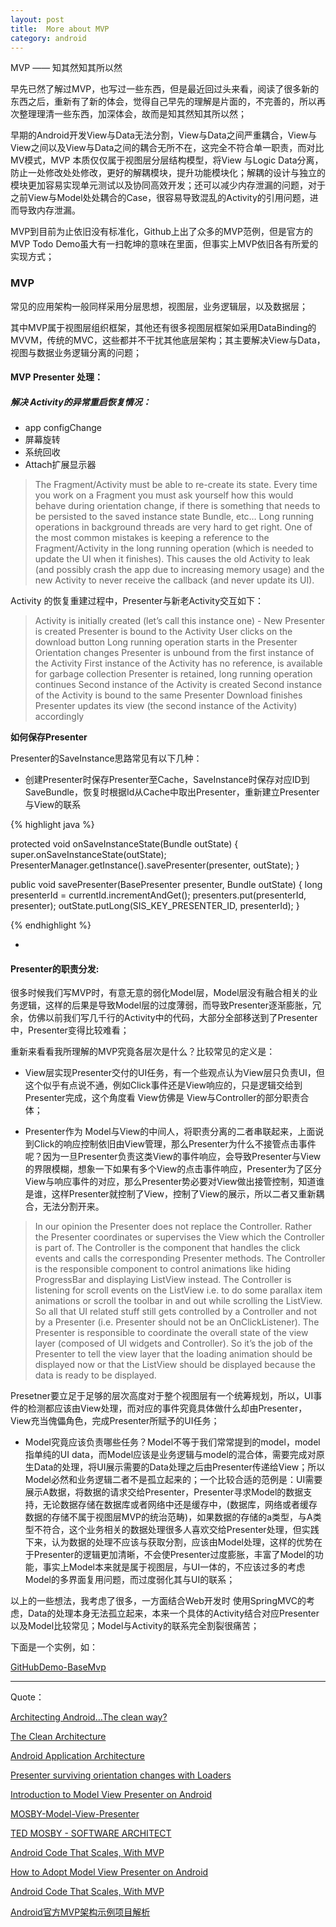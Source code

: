 ```yaml
---
layout: post
title:  More about MVP
category: android
---
```


MVP —— 知其然知其所以然

早先已然了解过MVP，也写过一些东西，但是最近回过头来看，阅读了很多新的东西之后，重新有了新的体会，觉得自己早先的理解是片面的，不完善的，所以再次整理理清一些东西，加深体会，故而是知其然知其所以然；

早期的Android开发View与Data无法分割，View与Data之间严重耦合，View与View之间以及View与Data之间的耦合无所不在，这完全不符合单一职责，而对比MV模式，MVP 本质仅仅属于视图层分层结构模型，将View 与Logic Data分离，防止一处修改处处修改，更好的解耦模块，提升功能模块化；解耦的设计与独立的模块更加容易实现单元测试以及协同高效开发；还可以减少内存泄漏的问题，对于之前View与Model处处耦合的Case，很容易导致混乱的Activity的引用问题，进而导致内存泄漏。

MVP到目前为止依旧没有标准化，Github上出了众多的MVP范例，但是官方的MVP Todo Demo虽大有一扫乾坤的意味在里面，但事实上MVP依旧各有所爱的实现方式；

###  MVP

常见的应用架构一般同样采用分层思想，视图层，业务逻辑层，以及数据层；

其中MVP属于视图层组织框架，其他还有很多视图层框架如采用DataBinding的MVVM，传统的MVC，这些都并不干扰其他底层架构；其主要解决View与Data，视图与数据业务逻辑分离的问题；


####  MVP Presenter 处理：


#####  解决 Activity的异常重启恢复情况：

* app configChange      
* 屏幕旋转          
* 系统回收           
* Attach扩展显示器   


>  The Fragment/Activity must be able to re-create its state. Every time you work on a Fragment you must ask yourself how this would behave during orientation change, if there is something that needs to be persisted to the saved instance state Bundle, etc…
>  Long running operations in background threads are very hard to get right. One of the most common mistakes is keeping a reference to the Fragment/Activity in the long running operation (which is needed to update the UI when it finishes). This causes the old Activity to leak (and possibly crash the app due to increasing memory usage) and the new Activity to never receive the callback (and never update its UI).

Activity 的恢复重建过程中，Presenter与新老Activity交互如下：

>  Activity is initially created (let’s call this instance one) - New Presenter is created
Presenter is bound to the Activity
User clicks on the download button
Long running operation starts in the Presenter
Orientation changes
Presenter is unbound from the first instance of the Activity
First instance of the Activity has no reference, is available for garbage collection
Presenter is retained, long running operation continues
Second instance of the Activity is created
Second instance of the Activity is bound to the same Presenter
Download finishes
Presenter updates its view (the second instance of the Activity) accordingly


**如何保存Presenter**

Presenter的SaveInstance思路常见有以下几种：

*  创建Presenter时保存Presenter至Cache，SaveInstance时保存对应ID到SaveBundle，恢复时根据Id从Cache中取出Presenter，重新建立Presenter与View的联系

{% highlight java %}

protected void onSaveInstanceState(Bundle outState) {
    super.onSaveInstanceState(outState);
    PresenterManager.getInstance().savePresenter(presenter, outState);
}

public void savePresenter(BasePresenter<?, ?> presenter, Bundle outState) {
    long presenterId = currentId.incrementAndGet();
    presenters.put(presenterId, presenter);
    outState.putLong(SIS_KEY_PRESENTER_ID, presenterId);
}

{% endhighlight %}

*  


#### Presenter的职责分发:

很多时候我们写MVP时，有意无意的弱化Model层，Model层没有融合相关的业务逻辑，这样的后果是导致Model层的过度薄弱，而导致Presenter逐渐膨胀，冗余，仿佛以前我们写几千行的Activity中的代码，大部分全部移送到了Presenter中，Presenter变得比较难看；

重新来看看我所理解的MVP究竟各层次是什么？比较常见的定义是：

* View层实现Presenter交付的UI任务，有一个些观点认为View层只负责UI，但这个似乎有点说不通，例如Click事件还是View响应的，只是逻辑交给到Presenter完成，这个角度看 View仿佛是 View与Controller的部分职责合体；

* Presenter作为 Model与View的中间人，将职责分离的二者串联起来，上面说到Click的响应控制依旧由View管理，那么Presenter为什么不接管点击事件呢？因为一旦Presenter负责这类View的事件响应，会导致Presenter与View的界限模糊，想象一下如果有多个View的点击事件响应，Presenter为了区分View与响应事件的对应，那么Presenter势必要对View做出接管控制，知道谁是谁，这样Presenter就控制了View，控制了View的展示，所以二者又重新耦合，无法分割开来。

>  In our opinion the Presenter does not replace the Controller. Rather the Presenter coordinates or supervises the View which the Controller is part of. The Controller is the component that handles the click events and calls the corresponding Presenter methods. The Controller is the responsible component to control animations like hiding ProgressBar and displaying ListView instead. The Controller is listening for scroll events on the ListView i.e. to do some parallax item animations or scroll the toolbar in and out while scrolling the ListView. So all that UI related stuff still gets controlled by a Controller and not by a Presenter (i.e. Presenter should not be an OnClickListener). The Presenter is responsible to coordinate the overall state of the view layer (composed of UI widgets and Controller). So it’s the job of the Presenter to tell the view layer that the loading animation should be displayed now or that the ListView should be displayed because the data is ready to be displayed.

Presetner要立足于足够的层次高度对于整个视图层有一个统筹规划，所以，UI事件的检测都应该由View处理，而对应的事件究竟具体做什么却由Presenter，View充当傀儡角色，完成Presenter所赋予的UI任务；

* Model究竟应该负责哪些任务？Model不等于我们常常提到的model，model指单纯的UI data，而Model应该是业务逻辑与model的混合体，需要完成对原生Data的处理，将UI展示需要的Data处理之后由Presenter传递给View；所以Model必然和业务逻辑二者不是孤立起来的；一个比较合适的范例是：UI需要展示A数据，将数据的请求交给Presenter，Presenter寻求Model的数据支持，无论数据存储在数据库或者网络中还是缓存中，(数据库，网络或者缓存数据的存储不属于视图层MVP的统治范畴)，如果数据的存储的a类型，与A类型不符合，这个业务相关的数据处理很多人喜欢交给Presenter处理，但实践下来，认为数据的处理不应该与获取分割，应该由Model处理，这样的优势在于Presenter的逻辑更加清晰，不会使Presenter过度膨胀，丰富了Model的功能，事实上Model本来就是属于视图层，与UI一体的，不应该过多的考虑Model的多界面复用问题，而过度弱化其与UI的联系；

以上的一些想法，我考虑了很多，一方面结合Web开发时 使用SpringMVC的考虑，Data的处理本身无法孤立起来，本来一个具体的Activity结合对应Presenter以及Model比较常见；Model与Activity的联系完全割裂很痛苦；

下面是一个实例，如：












[GitHubDemo-BaseMvp](https://github.com/itlipan/BaseMvp)


---

Quote：

[Architecting Android…The clean way?](http://fernandocejas.com/2014/09/03/architecting-android-the-clean-way/)

[The Clean Architecture](https://8thlight.com/blog/uncle-bob/2012/08/13/the-clean-architecture.html)

[Android Application Architecture](https://labs.ribot.co.uk/android-application-architecture-8b6e34acda65#.9qla1x5h3)

[Presenter surviving orientation changes with Loaders](https://medium.com/@czyrux/presenter-surviving-orientation-changes-with-loaders-6da6d86ffbbf#.6jdmawbf9)

[Introduction to Model View Presenter on Android](https://github.com/konmik/konmik.github.io/wiki/Introduction-to-Model-View-Presenter-on-Android)

[MOSBY-Model-View-Presenter](http://hannesdorfmann.com/mosby/mvp/)

[TED MOSBY - SOFTWARE ARCHITECT](http://hannesdorfmann.com/android/mosby)

[Android Code That Scales, With MVP](http://engineering.remind.com/android-code-that-scales/)

[How to Adopt Model View Presenter on Android](http://code.tutsplus.com/tutorials/how-to-adopt-model-view-presenter-on-android--cms-26206)

[Android Code That Scales, With MVP](http://engineering.remind.com/android-code-that-scales/)

[Android官方MVP架构示例项目解析](http://mp.weixin.qq.com/s?__biz=MzA3ODg4MDk0Ng==&mid=403539764&idx=1&sn=d30d89e6848a8e13d4da0f5639100e5f&scene=0#wechat_redirect)
